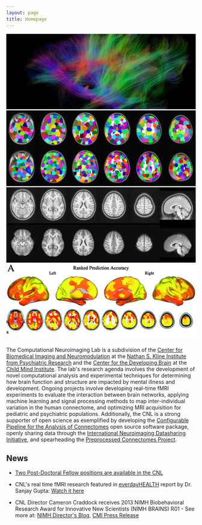 ```yaml
---
layout: page
title: Homepage
---
```

<div class="slider-wrapper theme-default">
    <div id="slider" class="nivoSlider">
        <a href="opportunities.html" target="_blank"><img src="images/beaut.png" data-thumb="images/beaut.png" alt="" title="Two Post-Doctoral Fellow positions are available in the CNL"/></a>
        <!-- <a href="projects.html" target="_blank"><img src="images/beaut.png" data-thumb="images/beaut.png" alt="" title="Mapping inter-individual variation in     the     Connectome"/></a> -->
        <a href="http://ccraddock.github.io/cluster_roi/" target="_blank"><img src="images/ROIS_fig_2row.png" data-thumb="images/roi_fig_white_2row.png" alt=""         title="Whole brain functional parcellation"/></a>
        <a href="http://preprocessed-connectomes-project.github.io" target="_blank"><img src="images/struct_preproc.png" data-thumb="images/struct_preproc.png"     alt=    "" title="Preprocessed Connectomes Project" /></a>
        <a href="http://www.ncbi.nlm.nih.gov/pubmed/?term=23707580" target="_blank"><img src="images/predictions.jpg" data-thumb="images/predictions.jpg" alt=""         title="Predicting intrinsic brain activity" /></a>
    </div>
</div>
<script src="http://ajax.googleapis.com/ajax/libs/jquery/1.10.1/jquery.min.js" type="text/javascript"></script>
<script type="text/javascript" src="javascripts/jquery.nivo.slider.js"></script>
<script type="text/javascript">
$(window).load(function() {
$('#slider').nivoSlider();
});
</script>

The Computational Neuroimaging Lab is a subdivision of the [Center for Biomedical Imaging and Neuromodulation](http://claymore.rfmh.org/) at the [Nathan S. Kline Institute from Psychiatric Research](http://www.rfmh.org) and the [Center for the Developing Brain](http://www.childmind.org/en/center-for-developing-brain/) at the [Child Mind Institute](http://www.childmind.org). The lab's research agenda involves the development of novel computational analysis and experimental techniques for determining how brain function and structure are impacted by mental illness and development. Ongoing projects involve developing real-time fMRI experiments to evaluate the interaction between brain networks, applying machine learning and signal processing methods to map inter-individual variation in the human connectome, and optimizing MRI acquisition for pediatric and psychiatric populations. Additionally, the CNL is a strong supporter of open science as exemplified by developing the <a href="http://fcp-indi.github.io">Configurable Pipeline for the Analysis of Connectomes</a> open source software package, openly sharing data through the <a href="http://fcon_1000.projects.nitrc.org">International Neuroimaging Datasharing Initiative</a>, and spearheading the <a href="http://preprocessed-connectomes-project.github.io">Preprocessed Connectomes Project</a>.

## News

- <a href="opportunities.html" target="_blank">Two Post-Doctoral Fellow positions are available in the CNL</a>

- CNL's real time fMRI research featured in [everdayHEALTH](http://everydayhealth.com) report by Dr. Sanjay Gupta: [Watch it here](http://bcove.me/l5xpnmbv)

- CNL Director Cameron Craddock receives 2013 NIMH Biobehavioral Research Award for Innovative New Scientists (NIMH BRAINS) R01 - See more at: [NIMH Director's Blog](http://www.nimh.nih.gov/about/director/2014/brains-a-new-research-generation.shtml), [CMI Press Release](http://www.childmind.org/en/posts/press-releases/2013-11-14-nimh-recognizes-cameron-craddock)

